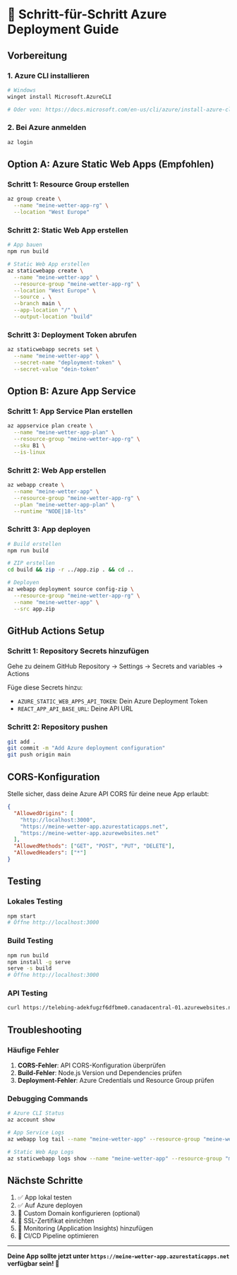 # 🚀 Schritt-für-Schritt Azure Deployment Guide

## Vorbereitung

### 1. Azure CLI installieren
```bash
# Windows
winget install Microsoft.AzureCLI

# Oder von: https://docs.microsoft.com/en-us/cli/azure/install-azure-cli
```

### 2. Bei Azure anmelden
```bash
az login
```

## Option A: Azure Static Web Apps (Empfohlen)

### Schritt 1: Resource Group erstellen
```bash
az group create \
  --name "meine-wetter-app-rg" \
  --location "West Europe"
```

### Schritt 2: Static Web App erstellen
```bash
# App bauen
npm run build

# Static Web App erstellen
az staticwebapp create \
  --name "meine-wetter-app" \
  --resource-group "meine-wetter-app-rg" \
  --location "West Europe" \
  --source . \
  --branch main \
  --app-location "/" \
  --output-location "build"
```

### Schritt 3: Deployment Token abrufen
```bash
az staticwebapp secrets set \
  --name "meine-wetter-app" \
  --secret-name "deployment-token" \
  --secret-value "dein-token"
```

## Option B: Azure App Service

### Schritt 1: App Service Plan erstellen
```bash
az appservice plan create \
  --name "meine-wetter-app-plan" \
  --resource-group "meine-wetter-app-rg" \
  --sku B1 \
  --is-linux
```

### Schritt 2: Web App erstellen
```bash
az webapp create \
  --name "meine-wetter-app" \
  --resource-group "meine-wetter-app-rg" \
  --plan "meine-wetter-app-plan" \
  --runtime "NODE|18-lts"
```

### Schritt 3: App deployen
```bash
# Build erstellen
npm run build

# ZIP erstellen
cd build && zip -r ../app.zip . && cd ..

# Deployen
az webapp deployment source config-zip \
  --resource-group "meine-wetter-app-rg" \
  --name "meine-wetter-app" \
  --src app.zip
```

## GitHub Actions Setup

### Schritt 1: Repository Secrets hinzufügen
Gehe zu deinem GitHub Repository → Settings → Secrets and variables → Actions

Füge diese Secrets hinzu:
- `AZURE_STATIC_WEB_APPS_API_TOKEN`: Dein Azure Deployment Token
- `REACT_APP_API_BASE_URL`: Deine API URL

### Schritt 2: Repository pushen
```bash
git add .
git commit -m "Add Azure deployment configuration"
git push origin main
```

## CORS-Konfiguration

Stelle sicher, dass deine Azure API CORS für deine neue App erlaubt:

```json
{
  "AllowedOrigins": [
    "http://localhost:3000",
    "https://meine-wetter-app.azurestaticapps.net",
    "https://meine-wetter-app.azurewebsites.net"
  ],
  "AllowedMethods": ["GET", "POST", "PUT", "DELETE"],
  "AllowedHeaders": ["*"]
}
```

## Testing

### Lokales Testing
```bash
npm start
# Öffne http://localhost:3000
```

### Build Testing
```bash
npm run build
npm install -g serve
serve -s build
# Öffne http://localhost:3000
```

### API Testing
```bash
curl https://telebing-adekfugzf6dfbme0.canadacentral-01.azurewebsites.net/WeatherForecast
```

## Troubleshooting

### Häufige Fehler

1. **CORS-Fehler**: API CORS-Konfiguration überprüfen
2. **Build-Fehler**: Node.js Version und Dependencies prüfen
3. **Deployment-Fehler**: Azure Credentials und Resource Group prüfen

### Debugging Commands
```bash
# Azure CLI Status
az account show

# App Service Logs
az webapp log tail --name "meine-wetter-app" --resource-group "meine-wetter-app-rg"

# Static Web App Logs
az staticwebapp logs show --name "meine-wetter-app" --resource-group "meine-wetter-app-rg"
```

## Nächste Schritte

1. ✅ App lokal testen
2. ✅ Auf Azure deployen
3. 🔄 Custom Domain konfigurieren (optional)
4. 🔄 SSL-Zertifikat einrichten
5. 🔄 Monitoring (Application Insights) hinzufügen
6. 🔄 CI/CD Pipeline optimieren

---

**Deine App sollte jetzt unter `https://meine-wetter-app.azurestaticapps.net` verfügbar sein! 🎉** 